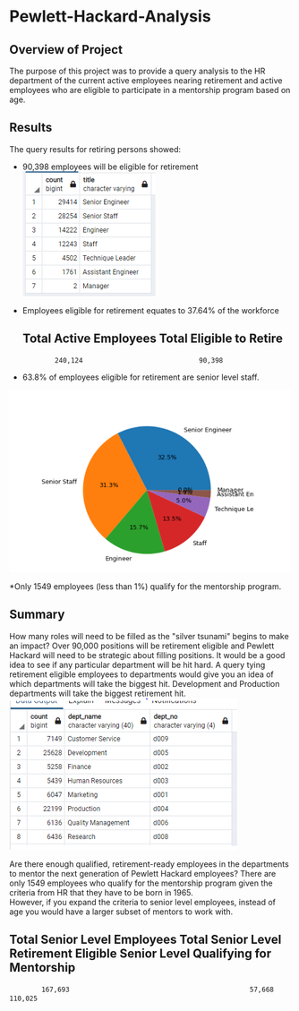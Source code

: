 # Pewlett-Hackard-Analysis

## Overview of Project
The purpose of this project was to provide a query analysis to the HR department of the current active employees nearing retirement and active employees
who are eligible to participate in a mentorship program based on age.


## Results
The query results for retiring persons showed:
* 90,398 employees will be eligible for retirement
![Employees eligible for retirement](Images/retiring_titles.png)

* Employees eligible for retirement equates to 37.64% of the workforce

	Total Active Employees		Total Eligible to Retire
   ------------------------------------------------------
		      240,124							  90,398
		


* 63.8% of employees eligible for retirement are senior level staff.

![Percent pie chart](Images/retiring_titles_pie.png)

*Only 1549 employees (less than 1%) qualify for the mentorship program.



## Summary
How many roles will need to be filled as the "silver tsunami" begins to make an impact?
Over 90,000 positions will be retirement eligible and Pewlett Hackard will need to be strategic about filling positions.  It would be a good idea
to see if any particular department will be hit hard.  A query tying retirement eligible employees to departments would give you an idea of which departments 
will take the biggest hit.  Development and Production departments will take the biggest retirement hit.
![Employees eligible for retirement by dept](Images/retiring_depts.png)

Are there enough qualified, retirement-ready employees in the departments to mentor the next generation of Pewlett Hackard employees?
There are only 1549 employees who qualify for the mentorship program given the criteria from HR that they have to be born in 1965.  
However, if you expand the criteria to senior level employees, instead of age you would have a larger subset of mentors to work with.


Total Senior Level Employees		Total Senior Level Retirement Eligible			Senior Level Qualifying for Mentorship
----------------------------------------------------------------------------------------------------------------------------
		    167,693									            57,668											                    110,025
